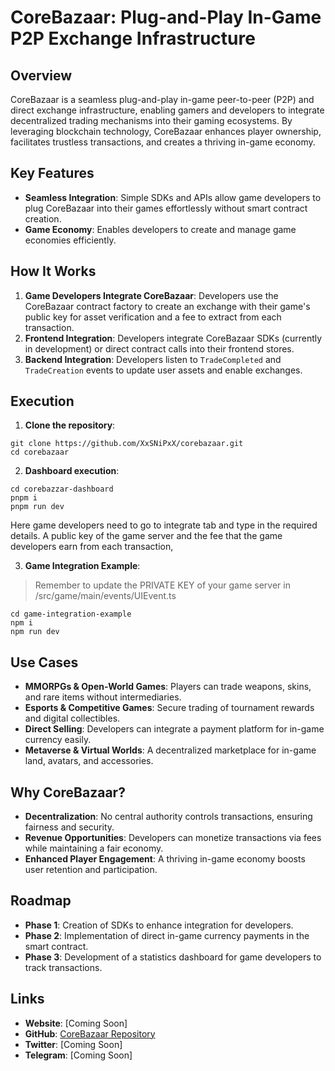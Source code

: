 # CoreBazaar: Plug-and-Play In-Game P2P Exchange Infrastructure

## Overview
CoreBazaar is a seamless plug-and-play in-game peer-to-peer (P2P) and direct exchange infrastructure, enabling gamers and developers to integrate decentralized trading mechanisms into their gaming ecosystems. By leveraging blockchain technology, CoreBazaar enhances player ownership, facilitates trustless transactions, and creates a thriving in-game economy.

## Key Features
- **Seamless Integration**: Simple SDKs and APIs allow game developers to plug CoreBazaar into their games effortlessly without smart contract creation.
- **Game Economy**: Enables developers to create and manage game economies efficiently.

## How It Works
1. **Game Developers Integrate CoreBazaar**: Developers use the CoreBazaar contract factory to create an exchange with their game's public key for asset verification and a fee to extract from each transaction.
2. **Frontend Integration**: Developers integrate CoreBazaar SDKs (currently in development) or direct contract calls into their frontend stores.
3. **Backend Integration**: Developers listen to `TradeCompleted` and `TradeCreation` events to update user assets and enable exchanges.


## Execution
1. **Clone the repository**:
```
git clone https://github.com/XxSNiPxX/corebazaar.git
cd corebazaar

```

2. **Dashboard execution**:
```
cd corebazzar-dashboard
pnpm i
pnpm run dev
```
Here game developers need to go to integrate tab and type in the required details. A public key of the game server and the fee that the game developers earn from each transaction,

3. **Game Integration Example**:

> Remember to update the PRIVATE KEY of your game server in /src/game/main/events/UIEvent.ts

```
cd game-integration-example
npm i
npm run dev
```


## Use Cases
- **MMORPGs & Open-World Games**: Players can trade weapons, skins, and rare items without intermediaries.
- **Esports & Competitive Games**: Secure trading of tournament rewards and digital collectibles.
- **Direct Selling**: Developers can integrate a payment platform for in-game currency easily.
- **Metaverse & Virtual Worlds**: A decentralized marketplace for in-game land, avatars, and accessories.

## Why CoreBazaar?
- **Decentralization**: No central authority controls transactions, ensuring fairness and security.
- **Revenue Opportunities**: Developers can monetize transactions via fees while maintaining a fair economy.
- **Enhanced Player Engagement**: A thriving in-game economy boosts user retention and participation.

## Roadmap
- **Phase 1**: Creation of SDKs to enhance integration for developers.
- **Phase 2**: Implementation of direct in-game currency payments in the smart contract.
- **Phase 3**: Development of a statistics dashboard for game developers to track transactions.

## Links
- **Website**: [Coming Soon]
- **GitHub**: [CoreBazaar Repository](https://github.com/XxSNiPxX/corebazaar)
- **Twitter**: [Coming Soon]
- **Telegram**: [Coming Soon]
